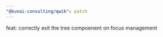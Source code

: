 ```yaml
---
"@kunai-consulting/qwik": patch
---
```


feat: correctly exit the tree compoenent on focus management
